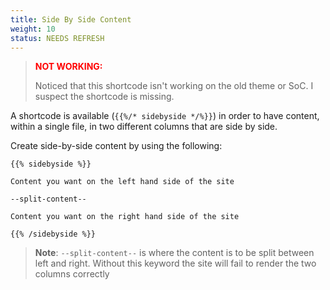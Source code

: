 ```yaml
---
title: Side By Side Content
weight: 10
status: NEEDS REFRESH
---
```


> <bold style="color:red;">**NOT WORKING:**</bold>
> 
> Noticed that this shortcode isn't working on the old theme or SoC. I suspect the shortcode is missing.

A shortcode is available (`{{%/* sidebyside */%}}`) in order to have content, within a single file, in two different columns that are side by side.

Create side-by-side content by using the following:

```
{{% sidebyside %}}

Content you want on the left hand side of the site

--split-content--

Content you want on the right hand side of the site

{{% /sidebyside %}}
```

> **Note**: `--split-content--` is where the content is to be split between left and right. Without this keyword the site will fail to render the two columns correctly
